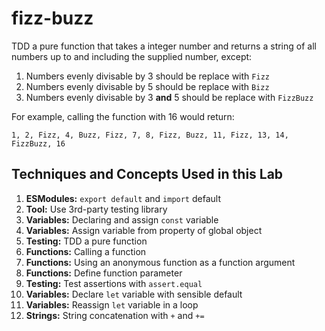 fizz-buzz
===

TDD a pure function that takes a integer number and returns a string of all numbers up to and including the supplied number, except:

1. Numbers evenly divisable by 3 should be replace with `Fizz`
1. Numbers evenly divisable by 5 should be replace with `Bizz`
1. Numbers evenly divisable by 3 **and** 5 should be replace with `FizzBuzz`

For example, calling the function with 16 would return:

```
1, 2, Fizz, 4, Buzz, Fizz, 7, 8, Fizz, Buzz, 11, Fizz, 13, 14, FizzBuzz, 16
```

## Techniques and Concepts Used in this Lab

1. **ESModules:** `export default` and `import` default
1. **Tool:** Use 3rd-party testing library
1. **Variables:** Declaring and assign `const` variable
1. **Variables:** Assign variable from property of global object
1. **Testing:** TDD a pure function
1. **Functions:** Calling a function
1. **Functions:** Using an anonymous function as a function argument
1. **Functions:** Define function parameter
1. **Testing:** Test assertions with `assert.equal`
1. **Variables:** Declare `let` variable with sensible default
1. **Variables:** Reassign `let` variable in a loop
1. **Strings:** String concatenation with `+` and `+=`

